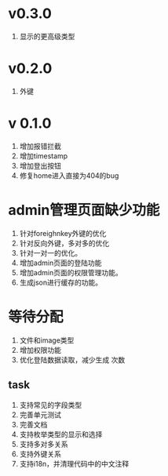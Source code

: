 # v0.3.0

1. 显示的更高级类型

# v0.2.0

1. 外键

# v 0.1.0
1. 增加报错拦截
2. 增加timestamp
3. 增加登出按钮
4. 修复home进入直接为404的bug


# admin管理页面缺少功能

1. 针对foreighnkey外键的优化
2. 针对反向外键，多对多的优化
3. 针对一对一的优化。
4. 增加admin页面的登陆功能
5. 增加admin页面的权限管理功能。
6. 生成json进行缓存的功能。

# 等待分配

1. 文件和image类型
2. 增加权限功能
3. 优化登陆数据读取，减少生成 次数



## task

1. 支持常见的字段类型
2. 完善单元测试
3. 完善文档
4. 支持枚举类型的显示和选择
5. 支持多对多关系
6. 支持外键关系
7. 支持i18n，并清理代码中的中文注释
